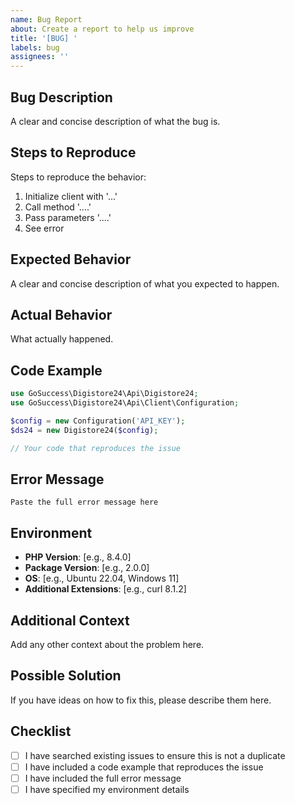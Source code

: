```yaml
---
name: Bug Report
about: Create a report to help us improve
title: '[BUG] '
labels: bug
assignees: ''
---
```


## Bug Description
A clear and concise description of what the bug is.

## Steps to Reproduce
Steps to reproduce the behavior:
1. Initialize client with '...'
2. Call method '....'
3. Pass parameters '....'
4. See error

## Expected Behavior
A clear and concise description of what you expected to happen.

## Actual Behavior
What actually happened.

## Code Example
```php
use GoSuccess\Digistore24\Api\Digistore24;
use GoSuccess\Digistore24\Api\Client\Configuration;

$config = new Configuration('API_KEY');
$ds24 = new Digistore24($config);

// Your code that reproduces the issue
```

## Error Message
```
Paste the full error message here
```

## Environment
- **PHP Version**: [e.g., 8.4.0]
- **Package Version**: [e.g., 2.0.0]
- **OS**: [e.g., Ubuntu 22.04, Windows 11]
- **Additional Extensions**: [e.g., curl 8.1.2]

## Additional Context
Add any other context about the problem here.

## Possible Solution
If you have ideas on how to fix this, please describe them here.

## Checklist
- [ ] I have searched existing issues to ensure this is not a duplicate
- [ ] I have included a code example that reproduces the issue
- [ ] I have included the full error message
- [ ] I have specified my environment details
